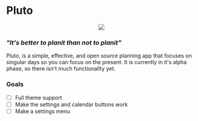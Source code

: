 # Pluto
<p align="center">
  <img src="https://raw.githubusercontent.com/Zybyte85/Pluto/2b81cac4f48798968e68b15942853b1bbeeca2c4/logo-512x512-transparent.png" />
</p>

### _"It's better to planit than not to planit"_

Pluto, is a simple, effective, and open source planning app that focuses on singular days so you can focus on the present. It is currently in it's alpha phase, so there isn't much functionallty yet.

### Goals
- [ ] Full theme support
- [ ] Make the settings and calendar buttons work
- [ ] Make a settings menu
